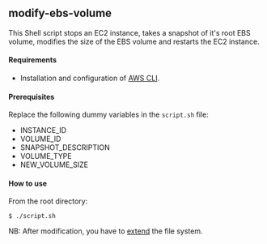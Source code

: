## modify-ebs-volume
This Shell script stops an EC2 instance, takes a snapshot of it's root EBS volume, modifies the size of the EBS volume and restarts the EC2 instance.

#### Requirements
  - Installation and configuration of [AWS CLI](https://docs.aws.amazon.com/cli/index.html).

#### Prerequisites
Replace the following dummy variables in the `script.sh` file:
- INSTANCE_ID
- VOLUME_ID
- SNAPSHOT_DESCRIPTION
- VOLUME_TYPE
- NEW_VOLUME_SIZE

#### How to use
From the root directory:
```
$ ./script.sh
```

NB: After modification, you have to [extend](https://docs.aws.amazon.com/AWSEC2/latest/UserGuide/recognize-expanded-volume-linux.html) the file system.
